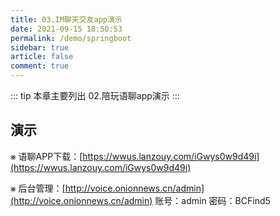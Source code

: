 ```yaml
---
title: 03.IM聊天交友app演示
date: 2021-09-15 18:50:53
permalink: /demo/springboot
sidebar: true
article: false
comment: true
---
```


::: tip
本章主要列出 02.陪玩语聊app演示
:::

## 演示


⨳ 语聊APP下载：[https://wwus.lanzouy.com/iGwys0w9d49i](https://wwus.lanzouy.com/iGwys0w9d49i)

⨳ 后台管理：[http://voice.onionnews.cn/admin](http://voice.onionnews.cn/admin) 账号：admin 密码：BCFind5

